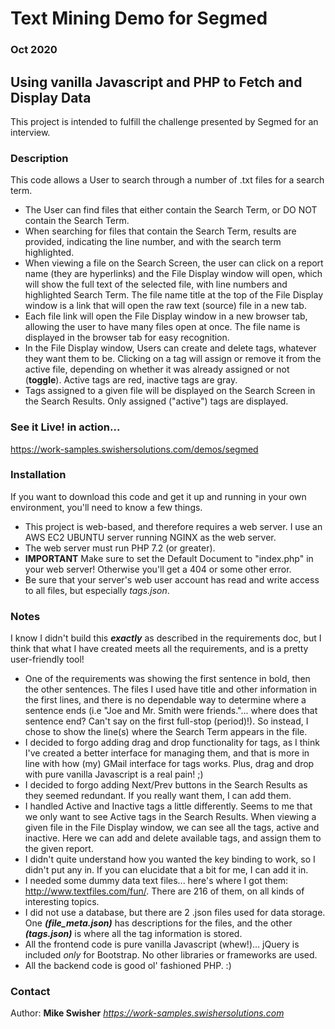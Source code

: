 # Text Mining Demo for Segmed
### Oct 2020

## Using vanilla Javascript and PHP to Fetch and Display Data
This project is intended to fulfill the challenge presented by Segmed for an interview.

### Description
This code allows a User to search through a number of .txt files for a search term.
- The User can find files that either contain the Search Term, or DO NOT contain the Search Term.
- When searching for files that contain the Search Term, results are provided, indicating the line number, and with the search term highlighted.
- When viewing a file on the Search Screen, the user can click on a report name (they are hyperlinks) and the File Display window will open, which will show the full text of the selected file, with line numbers and highlighted Search Term. The file name title at the top of the File Display window is a link that will open the raw text (source) file in a new tab.
- Each file link will open the File Display window in a new browser tab, allowing the user to have many files open at once. The file name is displayed in the browser tab for easy recognition.
- In the File Display window, Users can create and delete tags, whatever they want them to be. Clicking on a tag will assign or remove it from the active file, depending on whether it was already assigned or not (**toggle**). Active tags are red, inactive tags are gray.
- Tags assigned to a given file will be displayed on the Search Screen in the Search Results. Only assigned ("active") tags are displayed.


### See it Live! in action...
https://work-samples.swishersolutions.com/demos/segmed

### Installation
If you want to download this code and get it up and running in your own environment, you'll need to know a few things.
- This project is web-based, and therefore requires a web server. I use an AWS EC2 UBUNTU server running NGINX as the web server.
- The web server must run PHP 7.2 (or greater). 
- **IMPORTANT** Make sure to set the Default Document to "index.php" in your web server! Otherwise you'll get a 404 or some other error.
- Be sure that your server's web user account has read and write access to all files, but especially *tags.json*.

### Notes
I know I didn't build this ***exactly*** as described in the requirements doc, but I think that what I have created meets all the requirements, and is a pretty user-friendly tool!
- One of the requirements was showing the first sentence in bold, then the other sentences. The files I used have title and other information in the first lines, and there is no dependable way to determine where a sentence ends (i.e "Joe and Mr. Smith were friends."... where does that sentence end? Can't say on the first full-stop (period)!). So instead, I chose to show the line(s) where the Search Term appears in the file.
- I decided to forgo adding drag and drop functionality for tags, as I think I've created a better interface for managing them, and that is more in line with how (my) GMail interface for tags works. Plus, drag and drop with pure vanilla Javascript is a real pain! ;)
- I decided to forgo adding Next/Prev buttons in the Search Results as they seemed redundant. If you really want them, I can add them.
- I handled Active and Inactive tags a little differently. Seems to me that we only want to see Active tags in the Search Results. When viewing a given file in the File Display window, we can see all the tags, active and inactive. Here we can add and delete available tags, and assign them to the given report.
- I didn't quite understand how you wanted the key binding to work, so I didn't put any in. If you can elucidate that a bit for me, I can add it in.
- I needed some dummy data text files... here's where I got them: http://www.textfiles.com/fun/. There are 216 of them, on all kinds of interesting topics.
- I did not use a database, but there are 2 .json files used for data storage. One ***(file_meta.json)*** has descriptions for the files, and the other ***(tags.json)*** is where all the tag information is stored.
- All the frontend code is pure vanilla Javascript (whew!)... jQuery is included *only* for Bootstrap. No other libraries or frameworks are used.
- All the backend code is good ol' fashioned PHP. :)

### Contact
Author: **Mike Swisher** *https://work-samples.swishersolutions.com*



